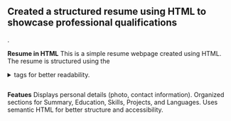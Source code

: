 <h2>Created a structured resume using HTML to showcase professional qualifications</h2>.
<section>
   <p>  <strong>Resume in HTML</strong>
   This is a simple resume webpage created using HTML. The resume is structured using the <details> and <summary> tags for 
   better readability.</p>
</section>
<section>
   <p><strong>Featues</strong>
   Displays personal details (photo, contact information).
   Organized sections for Summary, Education, Skills, Projects, and Languages.
   Uses semantic HTML for better structure and accessibility.</p>
</section>
